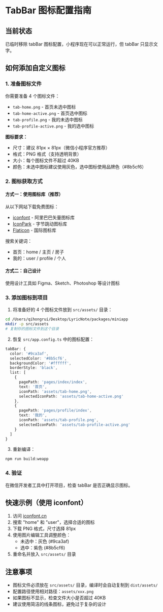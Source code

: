 # TabBar 图标配置指南

## 当前状态

已临时移除 tabBar 图标配置，小程序现在可以正常运行，但 tabBar 只显示文字。

## 如何添加自定义图标

### 1. 准备图标文件

你需要准备 4 个图标文件：

- `tab-home.png` - 首页未选中图标
- `tab-home-active.png` - 首页选中图标
- `tab-profile.png` - 我的未选中图标
- `tab-profile-active.png` - 我的选中图标

**图标要求：**

- 尺寸：建议 81px × 81px（微信小程序官方推荐）
- 格式：PNG 格式（支持透明背景）
- 大小：每个图标文件不超过 40KB
- 颜色：未选中图标建议使用灰色，选中图标使用品牌色（#8b5cf6）

### 2. 图标获取方式

#### 方式一：使用图标库（推荐）

从以下网站下载免费图标：

- [iconfont](https://www.iconfont.cn/) - 阿里巴巴矢量图标库
- [IconPark](https://iconpark.oceanengine.com/) - 字节跳动图标库
- [Flaticon](https://www.flaticon.com/) - 国际图标库

搜索关键词：

- 首页：home / 主页 / 房子
- 我的：user / profile / 个人

#### 方式二：自己设计

使用设计工具如 Figma、Sketch、Photoshop 等设计图标

### 3. 添加图标到项目

1. 将准备好的 4 个图标文件放到 `src/assets/` 目录：

```bash
cd /Users/qihongrui/Desktop/LyricNote/packages/miniapp
mkdir -p src/assets
# 复制你的图标文件到这个目录
```

2. 恢复 `src/app.config.ts` 中的图标配置：

```typescript
tabBar: {
  color: '#9ca3af',
  selectedColor: '#8b5cf6',
  backgroundColor: '#ffffff',
  borderStyle: 'black',
  list: [
    {
      pagePath: 'pages/index/index',
      text: '首页',
      iconPath: 'assets/tab-home.png',
      selectedIconPath: 'assets/tab-home-active.png'
    },
    {
      pagePath: 'pages/profile/index',
      text: '我的',
      iconPath: 'assets/tab-profile.png',
      selectedIconPath: 'assets/tab-profile-active.png'
    }
  ]
}
```

3. 重新编译：

```bash
npm run build:weapp
```

### 4. 验证

在微信开发者工具中打开项目，检查 tabBar 是否正确显示图标。

## 快速示例（使用 iconfont）

1. 访问 [iconfont.cn](https://www.iconfont.cn/)
2. 搜索 "home" 和 "user"，选择合适的图标
3. 下载 PNG 格式，尺寸选择 81px
4. 使用图片编辑工具调整颜色：
   - 未选中：灰色 (#9ca3af)
   - 选中：紫色 (#8b5cf6)
5. 重命名并放入 `src/assets/` 目录

## 注意事项

- 图标文件必须放在 `src/assets/` 目录，编译时会自动复制到 `dist/assets/`
- 配置路径使用相对路径：`assets/xxx.png`
- 如果图标不显示，检查文件大小是否超过 40KB
- 建议使用简洁的线条图标，避免过于复杂的设计
